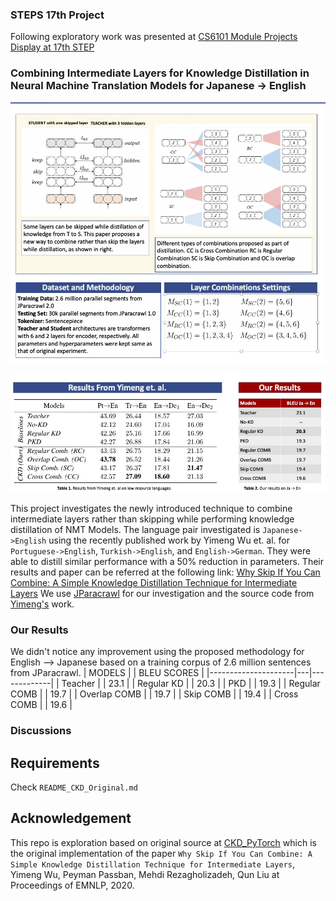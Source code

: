 ### STEPS 17th Project
Following exploratory work was presented at [CS6101 Module Projects Display at 17th STEP](https://isteps.comp.nus.edu.sg/event/17th-steps/module/CS6101/project/7)

### Combining Intermediate Layers for Knowledge Distillation in Neural Machine Translation Models for Japanese -> English
![](visual_abstract.jpg)

![](visual_abstract2.jpg)

This project investigates the newly introduced technique to combine intermediate layers rather than skipping while performing knowledge distillation of NMT Models. The language pair investigated is `Japanese->English` using the recently published work by Yimeng Wu et. al. for `Portuguese->English`, `Turkish->English`, and `English->German`. They were able to distill similar performance with a 50% reduction in parameters. Their results and paper can be referred at the following link:
[Why Skip If You Can Combine: A Simple Knowledge Distillation Technique for Intermediate Layers](https://arxiv.org/abs/2010.03034)
We use [JParacrawl]()  for our investigation and the source code from [Yimeng's](https://github.com/yimeng0701/CKD_pytorch) work.

### Our Results
We didn't notice any improvement using the proposed methodology for English --> Japanese based on a training corpus of 2.6 million sentences from JParacrawl.
| MODELS              |   | BLEU SCORES |
|---------------------|---|-------------|
|     Teacher         |   |     23.1    |
|     Regular KD      |   |     20.3    |
|     PKD             |   |     19.3    |
|     Regular COMB    |   |     19.7    |
|     Overlap COMB    |   |     19.7    |
|     Skip COMB       |   |     19.4    |
|     Cross COMB      |   |     19.6    |

### Discussions

## Requirements
Check `README_CKD_Original.md`

## Acknowledgement
This repo is exploration based on original source at [CKD_PyTorch](https://github.com/yimeng0701/CKD_pytorch) which is the original implementation of the paper `Why Skip If You Can Combine: A Simple Knowledge Distillation Technique for Intermediate Layers`, Yimeng Wu, Peyman Passban, Mehdi Rezagholizadeh, Qun Liu at Proceedings of EMNLP, 2020.
